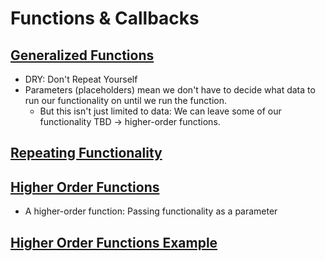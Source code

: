 # Functions & Callbacks

## [Generalized Functions](https://frontendmasters.com/courses/javascript-hard-parts-v2/generalized-functions/)

- DRY: Don't Repeat Yourself
- Parameters (placeholders) mean we don't have to decide what data to run our functionality on until we run the function.
  - But this isn't just limited to data: We can leave some of our functionality TBD &rarr; higher-order functions.

## [Repeating Functionality](https://frontendmasters.com/courses/javascript-hard-parts-v2/repeating-functionality/)

## [Higher Order Functions](https://frontendmasters.com/courses/javascript-hard-parts-v2/higher-order-functions/)

- A higher-order function: Passing functionality as a parameter

## [Higher Order Functions Example](https://frontendmasters.com/courses/javascript-hard-parts-v2/higher-order-functions-example/)
